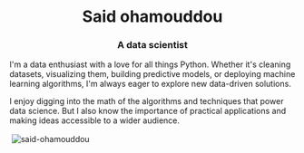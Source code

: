 <h1 align="center">Said ohamouddou</h1>
<h3 align="center">A data scientist </h3>
I'm a data enthusiast with a love for all things Python. Whether it's cleaning datasets, visualizing them, building predictive models, or deploying machine learning algorithms, I'm always eager to explore new data-driven solutions.

I enjoy digging into the math of the algorithms and techniques that power data science. But I also know the importance of practical applications and making ideas accessible to a wider audience.

<p>&nbsp;<img align="center" src="https://github-readme-stats-sigma-five.vercel.app/api?username=said-ohamouddou&show_icons=true&locale=en" alt="said-ohamouddou" /></p>

